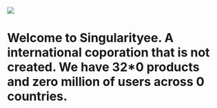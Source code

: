 ![](https://cdn.discordapp.com/attachments/1028624811909464114/1066351722408181760/image.png)

# Welcome to Singularityee. A international coporation that is not created. We have 32*0 products and zero million of users across 0 countries.
